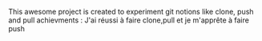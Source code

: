 This awesome project is created to experiment git notions like clone, push and pull
achievments : J'ai réussi à faire clone,pull et je m'apprête à faire push

